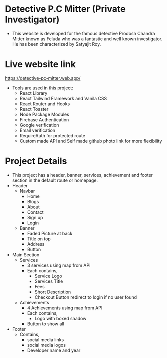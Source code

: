 # Detective P.C Mitter (Private Investigator)
* This website is developed for the famous detective Prodosh Chandra Mitter known as Feluda who was a fantastic and well known investigator. He has been characterized by Satyajit Roy.

# Live website link
https://detective-pc-mitter.web.app/

* Tools are used in this project:
    * React Library
    * React Tailwind Framework and Vanila CSS
    * React Router and Hooks
    * React Toaster
    * Node Package Modules
    * Firebase Authentication
    * Google verification
    * Email verification
    * RequireAuth for protected route
    * Custom made API and Self made github photo link for more flexibility

# Project Details
* This project has a header, banner, services, achievement and footer section in the default route or homepage.
* Header
    * Navbar
        * Home
        * Blogs
        * About
        * Contact
        * Sign up
        * Login
    * Banner
        * Faded Picture at back
        * Title on top
        * Address
        * Button
* Main Section
    * Services
        * 3 services using map from API
        *  Each contains,
            * Service Logo
            * Services Title
            * Fees
            * Short Description
            * Checkout Button redirect to login if no user found
    * Achievements
        * 4 Achievements using map from API
        * Each contains,
            * Logo with boxed shadow
        * Button to show all
* Footer
    * Contains,
        * social media links
        * social media logos
        * Developer name and year

    